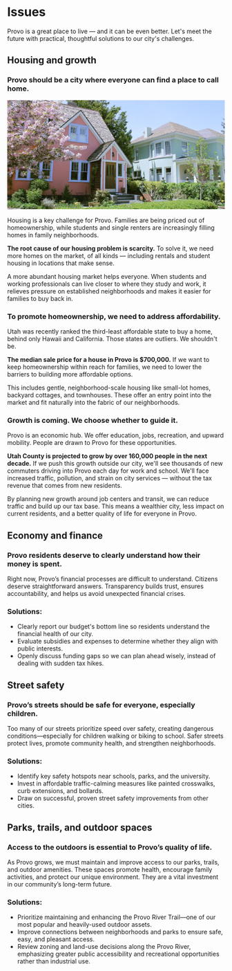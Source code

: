 # Issues

Provo is a great place to live — and it can be even better. Let's meet the future with practical, thoughtful solutions to our city's challenges.

## Housing and growth

### Provo should be a city where everyone can find a place to call home.

![](../assets/photos/houses.webp)

Housing is a key challenge for Provo. Families are being priced out of homeownership, while students and single renters are increasingly filling homes in family neighborhoods.

**The root cause of our housing problem is scarcity.** To solve it, we need more homes on the market, of all kinds — including rentals and student housing in locations that make sense.

A more abundant housing market helps everyone. When students and working professionals can live closer to where they study and work, it relieves pressure on established neighborhoods and makes it easier for families to buy back in.

### To promote homeownership, we need to address affordability.

Utah was recently ranked the third-least affordable state to buy a home, behind only Hawaii and California. Those states are outliers. We shouldn't be.

**The median sale price for a house in Provo is $700,000.** If we want to keep homeownership within reach for families, we need to lower the barriers to building more affordable options.

This includes gentle, neighborhood-scale housing like small-lot homes, backyard cottages, and townhouses. These offer an entry point into the market and fit naturally into the fabric of our neighborhoods.

### Growth is coming. We choose whether to guide it.

Provo is an economic hub. We offer education, jobs, recreation, and upward mobility. People are drawn to Provo for these opportunities.

**Utah County is projected to grow by over 160,000 people in the next decade.** If we push this growth outside our city, we'll see thousands of new commuters driving into Provo each day for work and school. We'll face increased traffic, pollution, and strain on city services — without the tax revenue that comes from new residents.

By planning new growth around job centers and transit, we can reduce traffic and build up our tax base. This means a wealthier city, less impact on current residents, and a better quality of life for everyone in Provo.



## Economy and finance

### Provo residents deserve to clearly understand how their money is spent.

Right now, Provo’s financial processes are difficult to understand. Citizens deserve straightforward answers. Transparency builds trust, ensures accountability, and helps us avoid unexpected financial crises.

### Solutions:

* Clearly report our budget's bottom line so residents understand the financial health of our city.
* Evaluate subsidies and expenses to determine whether they align with public interests.
* Openly discuss funding gaps so we can plan ahead wisely, instead of dealing with sudden tax hikes.

## Street safety

### Provo’s streets should be safe for everyone, especially children.

Too many of our streets prioritize speed over safety, creating dangerous conditions—especially for children walking or biking to school. Safer streets protect lives, promote community health, and strengthen neighborhoods.

### Solutions:

* Identify key safety hotspots near schools, parks, and the university.
* Invest in affordable traffic-calming measures like painted crosswalks, curb extensions, and bollards.
* Draw on successful, proven street safety improvements from other cities.

## Parks, trails, and outdoor spaces

### Access to the outdoors is essential to Provo’s quality of life.

As Provo grows, we must maintain and improve access to our parks, trails, and outdoor amenities. These spaces promote health, encourage family activities, and protect our unique environment. They are a vital investment in our community’s long-term future.

### Solutions:

* Prioritize maintaining and enhancing the Provo River Trail—one of our most popular and heavily-used outdoor assets.
* Improve connections between neighborhoods and parks to ensure safe, easy, and pleasant access.
* Review zoning and land-use decisions along the Provo River, emphasizing greater public accessibility and recreational opportunities rather than industrial use.